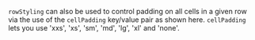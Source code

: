 `rowStyling` can also be used to control padding on all cells in a given row via the use of the `cellPadding` key/value pair as shown here. `cellPadding` lets you use 'xxs', 'xs', 'sm', 'md', 'lg', 'xl' and 'none'.